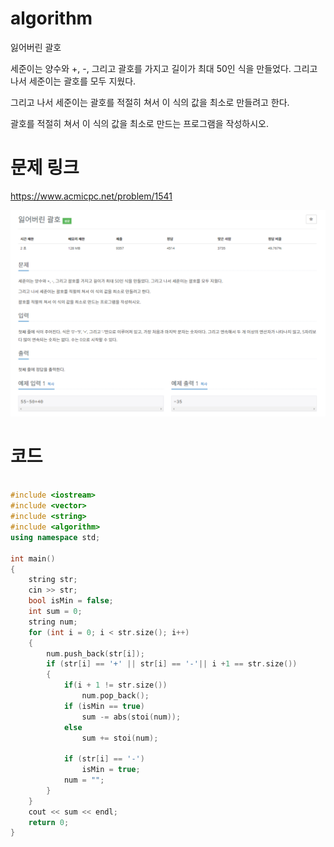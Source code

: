 ﻿# algorithm 
잃어버린 괄호
  
세준이는 양수와 +, -, 그리고 괄호를 가지고 길이가 최대 50인 식을 만들었다. 그리고 나서 세준이는 괄호를 모두 지웠다.  

그리고 나서 세준이는 괄호를 적절히 쳐서 이 식의 값을 최소로 만들려고 한다.  

괄호를 적절히 쳐서 이 식의 값을 최소로 만드는 프로그램을 작성하시오.  

# 문제 링크    
https://www.acmicpc.net/problem/1541


![title](https://github.com/jungmin3834/algorithm/blob/master/image/1541.png)

# 코드

```cpp

#include <iostream>
#include <vector>
#include <string>
#include <algorithm>
using namespace std;

int main()
{
	string str;
	cin >> str;
	bool isMin = false;
	int sum = 0;
	string num;
	for (int i = 0; i < str.size(); i++)
	{
		num.push_back(str[i]);
		if (str[i] == '+' || str[i] == '-'|| i +1 == str.size())
		{
			if(i + 1 != str.size())
				num.pop_back();
			if (isMin == true)
				sum -= abs(stoi(num));
			else
				sum += stoi(num);

			if (str[i] == '-')
				isMin = true;
			num = "";
		}
	}
	cout << sum << endl;
	return 0;
}
```
